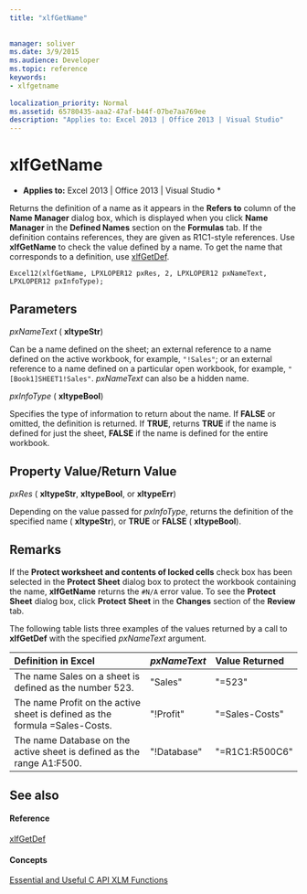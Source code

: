 ```yaml
---
title: "xlfGetName"
 
 
manager: soliver
ms.date: 3/9/2015
ms.audience: Developer
ms.topic: reference
keywords:
- xlfgetname
 
localization_priority: Normal
ms.assetid: 65780435-aaa2-47af-b44f-07be7aa769ee
description: "Applies to: Excel 2013 | Office 2013 | Visual Studio"
---
```


# xlfGetName

 * **Applies to:** Excel 2013 | Office 2013 | Visual Studio * 
  
Returns the definition of a name as it appears in the **Refers to** column of the **Name Manager** dialog box, which is displayed when you click **Name Manager** in the **Defined Names** section on the **Formulas** tab. If the definition contains references, they are given as R1C1-style references. Use **xlfGetName** to check the value defined by a name. To get the name that corresponds to a definition, use [xlfGetDef](xlfgetdef.md).
  
```
Excel12(xlfGetName, LPXLOPER12 pxRes, 2, LPXLOPER12 pxNameText, LPXLOPER12 pxInfoType);
```

## Parameters

 _pxNameText_ ( **xltypeStr**)
  
Can be a name defined on the sheet; an external reference to a name defined on the active workbook, for example,  `"!Sales"`; or an external reference to a name defined on a particular open workbook, for example,  `"[Book1]SHEET1!Sales"`.  _pxNameText_ can also be a hidden name. 
  
 _pxInfoType_ ( **xltypeBool**)
  
Specifies the type of information to return about the name. If **FALSE** or omitted, the definition is returned. If **TRUE**, returns **TRUE** if the name is defined for just the sheet, **FALSE** if the name is defined for the entire workbook. 
  
## Property Value/Return Value

 _pxRes_ ( **xltypeStr**, **xltypeBool**, or **xltypeErr**)
  
Depending on the value passed for  _pxInfoType_, returns the definition of the specified name ( **xltypeStr**), or **TRUE** or **FALSE** ( **xltypeBool**).
  
## Remarks

If the **Protect worksheet and contents of locked cells** check box has been selected in the **Protect Sheet** dialog box to protect the workbook containing the name, **xlfGetName** returns the  `#N/A` error value. To see the **Protect Sheet** dialog box, click **Protect Sheet** in the **Changes** section of the **Review** tab. 
  
The following table lists three examples of the values returned by a call to **xlfGetDef** with the specified  _pxNameText_ argument. 
  
|**Definition in Excel**|**_pxNameText_**|**Value Returned**|
|:-----|:-----|:-----|
|The name Sales on a sheet is defined as the number 523.  <br/> |"Sales"  <br/> |"=523"  <br/> |
|The name Profit on the active sheet is defined as the formula =Sales-Costs.  <br/> |"!Profit"  <br/> |"=Sales-Costs"  <br/> |
|The name Database on the active sheet is defined as the range A1:F500.  <br/> |"!Database"  <br/> |"=R1C1:R500C6"  <br/> |
   
## See also

#### Reference

[xlfGetDef](xlfgetdef.md)
#### Concepts

[Essential and Useful C API XLM Functions](essential-and-useful-c-api-xlm-functions.md)

